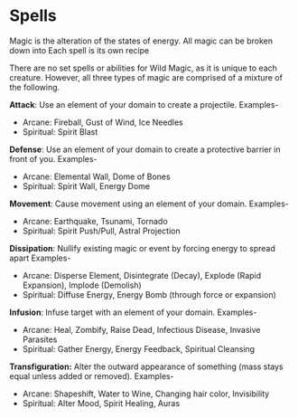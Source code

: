 # Spells #
Magic is the alteration of the states of energy. All magic can be broken down into Each spell is its own recipe

There are no set spells or abilities for Wild Magic, as it is unique to each creature. However, all three types of magic are comprised of a mixture of the following.

**Attack**: Use an element of your domain to create a projectile.
Examples-
* Arcane: Fireball, Gust of Wind, Ice Needles
* Spiritual: Spirit Blast

**Defense**: Use an element of your domain to create a protective barrier in front of you.
Examples-
* Arcane: Elemental Wall, Dome of Bones
* Spiritual: Spirit Wall, Energy Dome

**Movement**: Cause movement using an element of your domain.
Examples-
* Arcane: Earthquake, Tsunami, Tornado
* Spiritual: Spirit Push/Pull, Astral Projection

**Dissipation**: Nullify existing magic or event by forcing energy to spread apart
Examples-
* Arcane: Disperse Element, Disintegrate (Decay), Explode (Rapid Expansion), Implode (Demolish)
* Spiritual: Diffuse Energy, Energy Bomb (through force or expansion)

**Infusion**: Infuse target with an element of your domain.
Examples-
* Arcane: Heal, Zombify, Raise Dead, Infectious Disease, Invasive Parasites
* Spiritual: Gather Energy, Energy Feedback, Spiritual Cleansing

**Transfiguration:** Alter the outward appearance of something (mass stays equal unless added or removed).
Examples-
* Arcane: Shapeshift, Water to Wine, Changing hair color, Invisibility
* Spiritual: Alter Mood, Spirit Healing, Auras